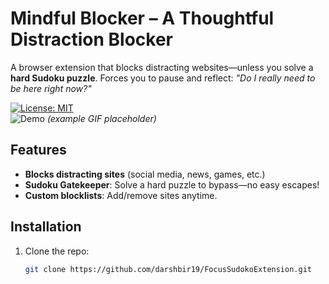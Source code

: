 # Mindful Blocker – A Thoughtful Distraction Blocker  

A browser extension that blocks distracting websites—unless you solve a **hard Sudoku puzzle**. Forces you to pause and reflect: *"Do I really need to be here right now?"*  

[![License: MIT](https://img.shields.io/badge/License-MIT-green.svg)](LICENSE)  
![Demo](assets/demo.gif) *(example GIF placeholder)*  

## Features  
- **Blocks distracting sites** (social media, news, games, etc.)  
- **Sudoku Gatekeeper**: Solve a hard puzzle to bypass—no easy escapes!   
- **Custom blocklists**: Add/remove sites anytime.  

## Installation  
1. Clone the repo:  
   ```bash  
   git clone https://github.com/darshbir19/FocusSudokoExtension.git 
